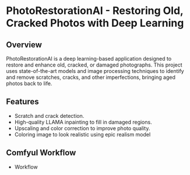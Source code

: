 # PhotoRestorationAI - Restoring Old, Cracked Photos with Deep Learning

## Overview
PhotoRestorationAI is a deep learning-based application designed to restore and enhance old, cracked, or damaged photographs. This project uses state-of-the-art models and image processing techniques to identify and remove scratches, cracks, and other imperfections, bringing aged photos back to life.

## Features
- Scratch and crack detection.
- High-quality LLAMA inpainting to fill in damaged regions.
- Upscaling and color correction to improve photo quality.
- Coloring image to look realistic using epic realism model

## ComfyuI Workflow
- Workflow 



